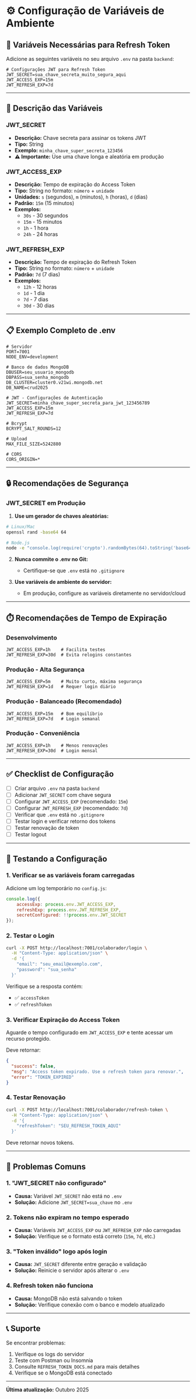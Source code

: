 # ⚙️ Configuração de Variáveis de Ambiente

## 📝 Variáveis Necessárias para Refresh Token

Adicione as seguintes variáveis no seu arquivo `.env` na pasta `backend`:

```env
# Configurações JWT para Refresh Token
JWT_SECRET=sua_chave_secreta_muito_segura_aqui
JWT_ACCESS_EXP=15m
JWT_REFRESH_EXP=7d
```

---

## 🔑 Descrição das Variáveis

### JWT_SECRET
- **Descrição:** Chave secreta para assinar os tokens JWT
- **Tipo:** String
- **Exemplo:** `minha_chave_super_secreta_123456`
- **⚠️ Importante:** Use uma chave longa e aleatória em produção

### JWT_ACCESS_EXP
- **Descrição:** Tempo de expiração do Access Token
- **Tipo:** String no formato: `número` + `unidade`
- **Unidades:** `s` (segundos), `m` (minutos), `h` (horas), `d` (dias)
- **Padrão:** `15m` (15 minutos)
- **Exemplos:**
  - `30s` - 30 segundos
  - `15m` - 15 minutos
  - `1h` - 1 hora
  - `24h` - 24 horas

### JWT_REFRESH_EXP
- **Descrição:** Tempo de expiração do Refresh Token
- **Tipo:** String no formato: `número` + `unidade`
- **Padrão:** `7d` (7 dias)
- **Exemplos:**
  - `12h` - 12 horas
  - `1d` - 1 dia
  - `7d` - 7 dias
  - `30d` - 30 dias

---

## 📋 Exemplo Completo de .env

```env
# Servidor
PORT=7001
NODE_ENV=development

# Banco de dados MongoDB
DBUSER=seu_usuario_mongodb
DBPASS=sua_senha_mongodb
DB_CLUSTER=cluster0.v21wi.mongodb.net
DB_NAME=crud2025

# JWT - Configurações de Autenticação
JWT_SECRET=minha_chave_super_secreta_para_jwt_123456789
JWT_ACCESS_EXP=15m
JWT_REFRESH_EXP=7d

# Bcrypt
BCRYPT_SALT_ROUNDS=12

# Upload
MAX_FILE_SIZE=5242880

# CORS
CORS_ORIGIN=*
```

---

## 🔒 Recomendações de Segurança

### JWT_SECRET em Produção

1. **Use um gerador de chaves aleatórias:**
```bash
# Linux/Mac
openssl rand -base64 64

# Node.js
node -e "console.log(require('crypto').randomBytes(64).toString('base64'))"
```

2. **Nunca commite o .env no Git:**
   - Certifique-se que `.env` está no `.gitignore`

3. **Use variáveis de ambiente do servidor:**
   - Em produção, configure as variáveis diretamente no servidor/cloud

---

## ⏱️ Recomendações de Tempo de Expiração

### Desenvolvimento
```env
JWT_ACCESS_EXP=1h    # Facilita testes
JWT_REFRESH_EXP=30d  # Evita relogins constantes
```

### Produção - Alta Segurança
```env
JWT_ACCESS_EXP=5m    # Muito curto, máxima segurança
JWT_REFRESH_EXP=1d   # Requer login diário
```

### Produção - Balanceado (Recomendado)
```env
JWT_ACCESS_EXP=15m   # Bom equilíbrio
JWT_REFRESH_EXP=7d   # Login semanal
```

### Produção - Conveniência
```env
JWT_ACCESS_EXP=1h    # Menos renovações
JWT_REFRESH_EXP=30d  # Login mensal
```

---

## ✅ Checklist de Configuração

- [ ] Criar arquivo `.env` na pasta `backend`
- [ ] Adicionar `JWT_SECRET` com chave segura
- [ ] Configurar `JWT_ACCESS_EXP` (recomendado: `15m`)
- [ ] Configurar `JWT_REFRESH_EXP` (recomendado: `7d`)
- [ ] Verificar que `.env` está no `.gitignore`
- [ ] Testar login e verificar retorno dos tokens
- [ ] Testar renovação de token
- [ ] Testar logout

---

## 🧪 Testando a Configuração

### 1. Verificar se as variáveis foram carregadas

Adicione um log temporário no `config.js`:

```javascript
console.log({
    accessExp: process.env.JWT_ACCESS_EXP,
    refreshExp: process.env.JWT_REFRESH_EXP,
    secretConfigured: !!process.env.JWT_SECRET
});
```

### 2. Testar o Login

```bash
curl -X POST http://localhost:7001/colaborador/login \
  -H "Content-Type: application/json" \
  -d '{
    "email": "seu_email@exemplo.com",
    "password": "sua_senha"
  }'
```

Verifique se a resposta contém:
- ✅ `accessToken`
- ✅ `refreshToken`

### 3. Verificar Expiração do Access Token

Aguarde o tempo configurado em `JWT_ACCESS_EXP` e tente acessar um recurso protegido.

Deve retornar:
```json
{
  "success": false,
  "msg": "Access token expirado. Use o refresh token para renovar.",
  "error": "TOKEN_EXPIRED"
}
```

### 4. Testar Renovação

```bash
curl -X POST http://localhost:7001/colaborador/refresh-token \
  -H "Content-Type: application/json" \
  -d '{
    "refreshToken": "SEU_REFRESH_TOKEN_AQUI"
  }'
```

Deve retornar novos tokens.

---

## 🚨 Problemas Comuns

### 1. "JWT_SECRET não configurado"
- **Causa:** Variável `JWT_SECRET` não está no `.env`
- **Solução:** Adicione `JWT_SECRET=sua_chave` no `.env`

### 2. Tokens não expiram no tempo esperado
- **Causa:** Variáveis `JWT_ACCESS_EXP` ou `JWT_REFRESH_EXP` não carregadas
- **Solução:** Verifique se o formato está correto (`15m`, `7d`, etc.)

### 3. "Token inválido" logo após login
- **Causa:** `JWT_SECRET` diferente entre geração e validação
- **Solução:** Reinicie o servidor após alterar o `.env`

### 4. Refresh token não funciona
- **Causa:** MongoDB não está salvando o token
- **Solução:** Verifique conexão com o banco e modelo atualizado

---

## 📞 Suporte

Se encontrar problemas:

1. Verifique os logs do servidor
2. Teste com Postman ou Insomnia
3. Consulte `REFRESH_TOKEN_DOCS.md` para mais detalhes
4. Verifique se o MongoDB está conectado

---

**Última atualização:** Outubro 2025

